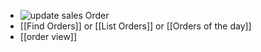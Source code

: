 - ![update sales Order](https://nightlies.apache.org/ofbiz/trunk/ofbiz/html5/images/order/update-order_level1.png)
- [[Find Orders]] or [[List Orders]] or [[Orders of the day]]
- [[order view]]